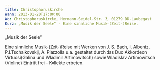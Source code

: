 ```yaml
---
title: Christophoruskirche
Wann: 2013-01-20T17:00:00
Wo: Christophoruskirche, Hermann-Seidel-Str. 3, 01279 DD-Laubegast
Kurz: „Musik der Seele“ - Eine sinnliche Musik-(Zeit-)Reise.
---
```


„Musik der Seele“

Eine sinnliche Musik-(Zeit-)Reise mit Werken von J. S. Bach, I. Albeniz, P.I.Tschaikovskij, A. Piazzolla u.a. gestaltet durch das Duo Akkordeon Virtuosi(Galina und Wladimir Artimowitsch) sowie Wladislav Artimowitsch (Violine)
Eintritt frei - Kollekte erbeten.